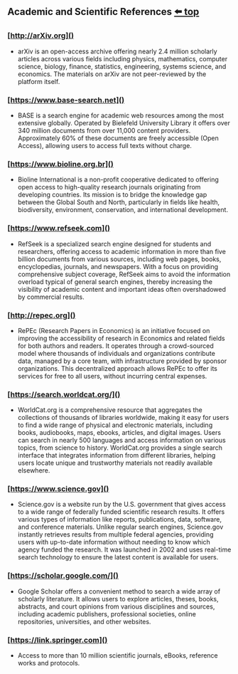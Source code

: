 ﻿## Academic and Scientific References  [⬅️ top](README.md)

### [http://arXiv.org]()
- arXiv is an open-access archive offering nearly 2.4 million scholarly articles across various fields including physics, mathematics, computer science, biology, finance, statistics, engineering, systems science, and economics. The materials on arXiv are not peer-reviewed by the platform itself.

### [https://www.base-search.net]()
- BASE is a search engine for academic web resources among the most extensive globally. Operated by Bielefeld University Library it offers over 340 million documents from over 11,000 content providers. Approximately 60% of these documents are freely accessible (Open Access), allowing users to access full texts without charge.

### [https://www.bioline.org.br]()
- Bioline International is a non-profit cooperative dedicated to offering open access to high-quality research journals originating from developing countries. Its mission is to bridge the knowledge gap between the Global South and North, particularly in fields like health, biodiversity, environment, conservation, and international development.

### [https://www.refseek.com]()
- RefSeek is a specialized search engine designed for students and researchers, offering access to academic information in more than five billion documents from various sources, including web pages, books, encyclopedias, journals, and newspapers. With a focus on providing comprehensive subject coverage, RefSeek aims to avoid the information overload typical of general search engines, thereby increasing the visibility of academic content and important ideas often overshadowed by commercial results.

### [http://repec.org]()
- RePEc (Research Papers in Economics) is an initiative focused on improving the accessibility of research in Economics and related fields for both authors and readers. It operates through a crowd-sourced model where thousands of individuals and organizations contribute data, managed by a core team, with infrastructure provided by sponsor organizations. This decentralized approach allows RePEc to offer its services for free to all users, without incurring central expenses.

### [https://search.worldcat.org/]()
- WorldCat.org is a comprehensive resource that aggregates the collections of thousands of libraries worldwide, making it easy for users to find a wide range of physical and electronic materials, including books, audiobooks, maps, ebooks, articles, and digital images. Users can search in nearly 500 languages and access information on various topics, from science to history. WorldCat.org provides a single search interface that integrates information from different libraries, helping users locate unique and trustworthy materials not readily available elsewhere.

### [https://www.science.gov]()
- Science.gov is a website run by the U.S. government that gives access to a wide range of federally funded scientific research results. It offers various types of information like reports, publications, data, software, and conference materials. Unlike regular search engines, Science.gov instantly retrieves results from multiple federal agencies, providing users with up-to-date information without needing to know which agency funded the research. It was launched in 2002 and uses real-time search technology to ensure the latest content is available for users.

### [https://scholar.google.com/]()
- Google Scholar offers a convenient method to search a wide array of scholarly literature. It allows users to explore articles, theses, books, abstracts, and court opinions from various disciplines and sources, including academic publishers, professional societies, online repositories, universities, and other websites.

### [https://link.springer.com]()
- Access to more than 10 million scientific journals, eBooks, reference works and protocols.
